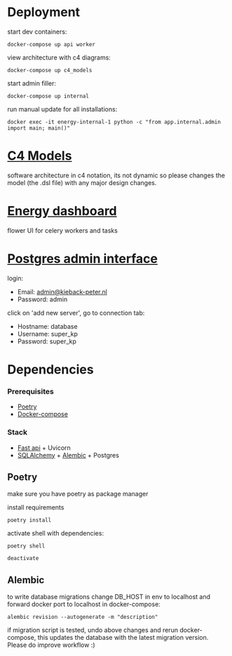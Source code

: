 # Deployment

start dev containers:

    docker-compose up api worker

view architecture with c4 diagrams:

    docker-compose up c4_models

start admin filler:

    docker-compose up internal

run manual update for all installations:

    docker exec -it energy-internal-1 python -c "from app.internal.admin import main; main()"


# [C4 Models](http://localhost:4444)

software architecture in c4 notation, its not dynamic so please changes the model (the .dsl file) with any major design changes.

# [Energy dashboard](http://localhost:5555)

flower UI for celery workers and tasks

# [Postgres admin interface](http://localhost:8080)

login:

- Email: admin@kieback-peter.nl
- Password: admin

click on 'add new server', go to connection tab:

- Hostname: database
- Username: super_kp
- Password: super_kp

# Dependencies

### Prerequisites

- [Poetry](https://python-poetry.org/docs/#installation)
- [Docker-compose](https://docs.docker.com/compose/)

### Stack

- [Fast api](https://fastapi.tiangolo.com/) + Uvicorn
- [SQLAlchemy](https://sqlalchemy.org) + [Alembic](https://alembic.sqlalchemy.org/en/latest/tutorial.html#the-migration-environment) + Postgres

## Poetry

make sure you have poetry as package manager

install requirements

    poetry install

activate shell with dependencies:

    poetry shell

    deactivate

## Alembic

to write database migrations change DB_HOST in env to localhost and forward docker port to localhost in docker-compose:

    alembic revision --autogenerate -m "description"

if migration script is tested, undo above changes and rerun docker-compose, this updates the database with the latest migration version. Please do improve workflow :)
